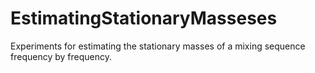 # EstimatingStationaryMasseses
Experiments for estimating the stationary masses of a mixing sequence frequency by frequency.
